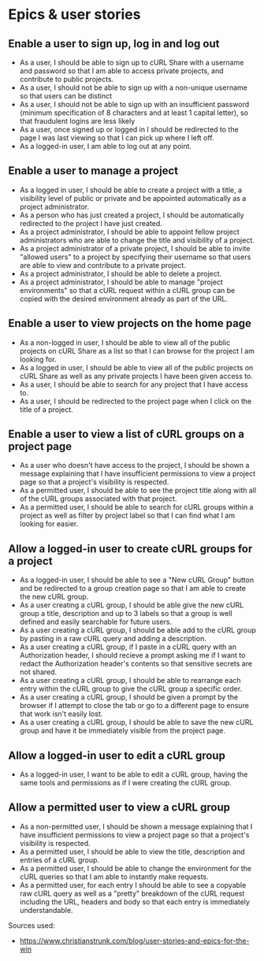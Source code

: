 # Epics & user stories

## Enable a user to sign up, log in and log out

- As a user, I should be able to sign up to cURL Share with a username and password so that I am able to access private projects, and contribute to public projects.
- As a user, I should not be able to sign up with a non-unique username so that users can be distinct
- As a user, I should not be able to sign up with an insufficient password (minimum specification of 8 characters and at least 1 capital letter), so that fraudulent logins are less likely
- As a user, once signed up or logged in I should be redirected to the page I was last viewing so that I can pick up where I left off.
- As a logged-in user, I am able to log out at any point.

## Enable a user to manage a project

- As a logged in user, I should be able to create a project with a title, a visibility level of public or private and be appointed automatically as a project administrator.
- As a person who has just created a project, I should be automatically redirected to the project I have just created.
- As a project administrator, I should be able to appoint fellow project administrators who are able to change the title and visibility of a project.
- As a project administrator of a private project, I should be able to invite "allowed users" to a project by specifying their username so that users are able to view and contribute to a private project.
- As a project administrator, I should be able to delete a project.
- As a project administrator, I should be able to manage "project environments" so that a cURL request within a cURL group can be copied with the desired environment already as part of the URL.

## Enable a user to view projects on the home page

- As a non-logged in user, I should be able to view all of the public projects on cURL Share as a list so that I can browse for the project I am looking for.
- As a logged in user, I should be able to view all of the public projects on cURL Share as well as any private projects I have been given access to.
- As a user, I should be able to search for any project that I have access to.
- As a user, I should be redirected to the project page when I click on the title of a project.

## Enable a user to view a list of cURL groups on a project page

- As a user who doesn't have access to the project, I should be shown a message explaining that I have insufficient permissions to view a project page so that a project's visibility is respected.
- As a permitted user, I should be able to see the project title along with all of the cURL groups associated with that project.
- As a permitted user, I should be able to search for cURL groups within a project as well as filter by project label so that I can find what I am looking for easier.

## Allow a logged-in user to create cURL groups for a project

- As a logged-in user, I should be able to see a "New cURL Group" button and be redirected to a group creation page so that I am able to create the new cURL group.
- As a user creating a cURL group, I should be able give the new cURL group a title, description and up to 3 labels so that a group is well defined and easily searchable for future users.
- As a user creating a cURL group, I should be able add to the cURL group by pasting in a raw cURL query and adding a description.
- As a user creating a cURL group, if I paste in a cURL query with an Authorization header, I should recieve a prompt asking me if I want to redact the Authorization header's contents so that sensitive secrets are not shared.
- As a user creating a cURL group, I should be able to rearrange each entry within the cURL group to give the cURL group a specific order.
- As a user creating a cURL group, I should be given a prompt by the browser if I attempt to close the tab or go to a different page to ensure that work isn't easily lost.
- As a user creating a cURL group, I should be able to save the new cURL group and have it be immediately visible from the project page.

## Allow a logged-in user to edit a cURL group

- As a logged-in user, I want to be able to edit a cURL group, having the same tools and permissions as if I were creating the cURL group.

## Allow a permitted user to view a cURL group

- As a non-permitted user, I should be shown a message explaining that I have insufficient permissions to view a project page so that a project's visibility is respected.
- As a permitted user, I should be able to view the title, description and entries of a cURL group.
- As a permitted user, I should be able to change the environment for the cURL queries so that I am able to instantly make requests.
- As a permitted user, for each entry I should be able to see a copyable raw cURL query as well as a "pretty" breakdown of the cURL request including the URL, headers and body so that each entry is immediately understandable.

Sources used:

- https://www.christianstrunk.com/blog/user-stories-and-epics-for-the-win
